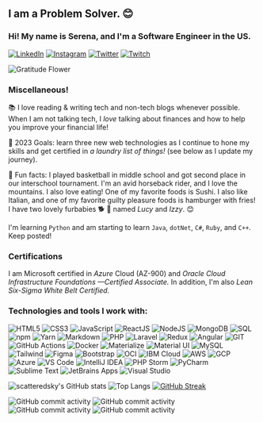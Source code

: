 ## I am a Problem Solver. 😊
### Hi! My name is Serena, and I'm a Software Engineer in the US.
  <a href="https://www.linkedin.com/in/serenaterra/"><img alt="LinkedIn" src="https://img.shields.io/badge/-LinkedIn-335EA2?style=for-the-badge&logo=linkedin&logoColor=white" /></a>
  <a href="https://www.instagram.com/scattered_sky/"><img alt="Instagram" src="https://img.shields.io/badge/-Instagram-335EA2?style=for-the-badge&logo=instagram&logoColor=white" /></a>
  <a href="https://twitter.com/sct_sky"><img alt="Twitter" src="https://img.shields.io/badge/-Twitter-335EA2?style=for-the-badge&logo=twitter&logoColor=white" /></a>
  <a href="https://twitch.tv/serenaclaireofficial"><img alt="Twitch" src="https://img.shields.io/badge/-Twitch-335EA2?style=for-the-badge&logo=twitch&logoColor=white" /></a>

 

![Gratitude Flower](https://emojis.slackmojis.com/emojis/images/1588108758/8792/fb-thankful.png?1588108758 "Gratitude Flower")

### Miscellaneous!

📚 I love reading & writing tech and non-tech blogs whenever possible. When I am not talking tech, I *love* talking about finances and how to help you improve your financial life! 

🚀 2023 Goals: learn three new web technologies as I continue to hone my skills and get certified in *a laundry list of things!* (see below as I update my journey).

🤠 Fun facts: I played basketball in middle school and got second place in our interschool tournament. I'm an avid horseback rider, and I love the mountains. I also love eating! One of my favorite foods is Sushi. I also like Italian, and one of my favorite guilty pleasure foods is hamburger with fries! I have two lovely furbabies 🐕 🐾 named  *Lucy* and *Izzy*. 😊

I'm learning `Python` and am starting to learn `Java`, `dotNet`, `C#`, `Ruby`, and `C++`. Keep posted! 

### Certifications
I am Microsoft certified in *Azure* Cloud (AZ-900) and *Oracle Cloud Infrastructure Foundations —Certified Associate.*
In addition, I'm also *Lean Six-Sigma White Belt Certified.*
<br>

### Technologies and tools I work with:
![HTML5](https://img.shields.io/badge/UI-HTML5-E34F26?style=for-the-badge&logo=html5&logoColor=red) ![CSS3](https://img.shields.io/badge/-CSS%20-%23335EA2?style=for-the-badge&logo=css3&logoColor=white) ![JavaScript](https://img.shields.io/badge/javascript%20-4479A1?&style=for-the-badge&logo=javascript&logoColor=F7DF1E) ![ReactJS](https://img.shields.io/badge/Library-React%20-%2345b8d8?style=for-the-badge&logo=react&logoColor=white) ![NodeJS](https://img.shields.io/badge/js_runtime-node.js%20-brightgreen?style=for-the-badge&logo=node.js&logoColor=white) ![MongoDB](https://img.shields.io/badge/DB-MongoDB-13aa52?style=for-the-badge&logo=mongodb&logoColor=white) ![SQL](https://img.shields.io/badge/Database-SQL-4479A1?style=for-the-badge)
![npm](https://img.shields.io/badge/Pkg_Manager-NPM-darkred?style=for-the-badge&logo=npm&logoColor=white)
![Yarn](https://img.shields.io/badge/Pkg_Manager-Yarn-blue?style=for-the-badge&logo=yarn&logoColor=pink) ![Markdown](https://img.shields.io/badge/UI-markdown-%23000ff0?&style=for-the-badge&logo=markdown&logoColor=white) ![PHP](https://img.shields.io/badge/Programming-PHP%20-764ABC?style=for-the-badge&logo=php&logoColor=white) ![Laravel](https://img.shields.io/badge/Framework-Laravel-FF8822?style=for-the-badge&logo=laravel&logoColor=white) ![Redux](https://img.shields.io/badge/-Redux-764ABC?style=for-the-badge&logo=redux&logoColor=white) ![Angular](https://img.shields.io/badge/angular%20-E34F26?style=for-the-badge&logo=angular&logoColor=white) 
![GIT](https://img.shields.io/badge/git%20-black?&style=for-the-badge&logo=git&logoColor=white) ![GitHub Actions](https://img.shields.io/badge/-Github_Actions-2088FF?style=for-the-badge&logo=github-actions&logoColor=white) ![Docker](https://img.shields.io/badge/-Docker-F7DF1E?style=for-the-badge&logo=docker&logoColor=blue) 
![Materialize](https://img.shields.io/badge/UI-Materialize-%23F5A5A8?style=for-the-badge&logo=materialize&logoColor=white) ![Material UI](https://img.shields.io/badge/UI-Material%20UI%20-%230081CB?style=for-the-badge&logo=materialui&logoColor=white) ![MySQL](https://img.shields.io/badge/DBMS-MySQL-%23000000?style=for-the-badge&logo=mysql&logoColor=white) ![Tailwind](https://img.shields.io/badge/UI-Tailwind-%230081CB?style=for-the-badge&logo=tailwindcss&logoColor=white) ![Figma](https://img.shields.io/badge/Design-Figma%20-%23F24E1E?&style=for-the-badge&logo=figma&logoColor=white) ![Bootstrap](https://img.shields.io/badge/UI-Bootstrap%20-%23563D7C?&style=for-the-badge&logo=bootstrap&logoColor=white) ![OCI](https://img.shields.io/badge/Cloud-Oracle_Cloud_Infrastructure-darkred?style=for-the-badge&logo=oracle&logoColor=F80000) ![IBM Cloud](https://img.shields.io/badge/Cloud-IBM_Cloud-%230080FF?style=for-the-badge&logo=ibmcloud&logoColor=blue) ![AWS](https://img.shields.io/badge/Cloud-Amazon_Web_Services-%23FF7F00?style=for-the-badge&logo=amazonaws&logoColor=orange) ![GCP](https://img.shields.io/badge/Cloud-Google_Cloud_Platform-1a73e8?style=for-the-badge&logo=google-cloud&logoColor=white) ![Azure](https://img.shields.io/badge/Cloud-Microsoft_Azure-%230A0F4E?style=for-the-badge&logo=microsoftazure&logoColor=blue) 
![VS Code](https://img.shields.io/badge/Tools-VS_Code-violet?style=for-the-badge&logo=visualstudiocode&logoColor=white) ![IntelliJ IDEA](https://img.shields.io/badge/Tools-IntelliJ_IDEA-purple?style=for-the-badge&logo=intellijidea&logoColor=white) ![PHP Storm](https://img.shields.io/badge/Tools-PHP_Storm-orange?style=for-the-badge&logo=phpstorm&logoColor=white) ![PyCharm](https://img.shields.io/badge/Tools-PyCharm-13AA52?style=for-the-badge&logo=pycharm&logoColor=white) ![Sublime Text](https://img.shields.io/badge/Tools-Sublime_Text-%23F7DF1E?style=for-the-badge&logo=sublimetext&logoColor=white) ![JetBrains Apps](https://img.shields.io/badge/Tools-JetBrains-black?style=for-the-badge&logo=jetbrains&logoColor=white) ![Visual Studio](https://img.shields.io/badge/Tools-Visual_Studio-blueviolet?style=for-the-badge&logo=visualstudio&logoColor=white)


![scatteredsky's GitHub stats](https://github-readme-stats.vercel.app/api?username=scatteredsky&count_private=true&show_icons=true&theme=algolia) 
![Top Langs](https://github-readme-stats.vercel.app/api/top-langs/?username=scatteredsky&show_icons=true&layout=demo&theme=algolia) 
[![GitHub Streak](https://github-readme-streak-stats.herokuapp.com?user=scatteredsky&theme=chartreuse-dark)](https://git.io/streak-stats)

![GitHub commit activity](https://img.shields.io/github/commit-activity/m/scatteredsky/gft-start-woman-java?color=green&style=for-the-badge)
![GitHub commit activity](https://img.shields.io/github/commit-activity/m/scatteredsky/spread-java-developer?color=green&style=for-the-badge)
![GitHub commit activity](https://img.shields.io/github/commit-activity/m/scatteredsky/scatteredsky?color=green&style=for-the-badge)
![GitHub commit activity](https://img.shields.io/github/commit-activity/m/scatteredsky/wguprojects?color=green&style=for-the-badge)

